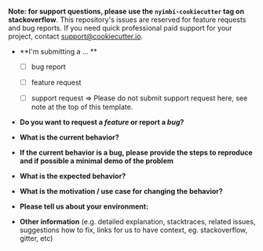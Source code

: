 **Note: for support questions, please use the `nyimbi-cookiecutter` tag on stackoverflow**. This repository's issues are reserved for feature requests and bug reports. If you need quick professional paid support for your project, contact support@cookiecutter.io.

* **I'm submitting a ... **
  - [ ] bug report
  - [ ] feature request
  - [ ] support request => Please do not submit support request here, see note at the top of this template.


* **Do you want to request a *feature* or report a *bug*?**



* **What is the current behavior?**



* **If the current behavior is a bug, please provide the steps to reproduce and if possible a minimal demo of the problem** 


* **What is the expected behavior?**



* **What is the motivation / use case for changing the behavior?**



* **Please tell us about your environment:**



* **Other information** (e.g. detailed explanation, stacktraces, related issues, suggestions how to fix, links for us to have context, eg. stackoverflow, gitter, etc)
